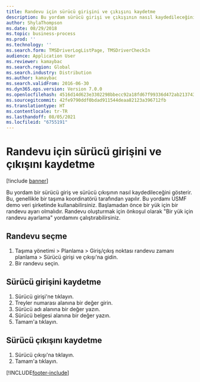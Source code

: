 ```yaml
---
title: Randevu için sürücü girişini ve çıkışını kaydetme
description: Bu yordam sürücü girişi ve çıkışının nasıl kaydedileceğini gösterir.
author: ShylaThompson
ms.date: 08/29/2018
ms.topic: business-process
ms.prod: ''
ms.technology: ''
ms.search.form: TMSDriverLogListPage, TMSDriverCheckIn
audience: Application User
ms.reviewer: kamaybac
ms.search.region: Global
ms.search.industry: Distribution
ms.author: kamaybac
ms.search.validFrom: 2016-06-30
ms.dyn365.ops.version: Version 7.0.0
ms.openlocfilehash: 4516d14d623e3302298bbecc92a18fd67f99336d472ab21374386f49462cf711
ms.sourcegitcommit: 42fe9790ddf0bdad911544deaa82123a396712fb
ms.translationtype: HT
ms.contentlocale: tr-TR
ms.lasthandoff: 08/05/2021
ms.locfileid: "6755191"
---
```

# <a name="register-driver-check-in-and-check-out-for-an-appointment"></a>Randevu için sürücü girişini ve çıkışını kaydetme

[!include [banner](../../includes/banner.md)]

Bu yordam bir sürücü giriş ve sürücü çıkışının nasıl kaydedileceğini gösterir. Bu, genellikle bir taşıma koordinatörü tarafından yapılır. Bu yordamı USMF demo veri şirketinde kullanabilirsiniz. Başlamadan önce bir yük için bir randevu ayarı olmalıdır. Randevu oluşturmak için önkoşul olarak "Bir yük için randevu ayarlama" yordamını çalıştırabilirsiniz.


## <a name="select-an-appointment"></a>Randevu seçme
1. Taşıma yönetimi > Planlama > Giriş/çıkış noktası randevu zamanı planlama > Sürücü girişi ve çıkışı'na gidin.
2. Bir randevu seçin.

## <a name="register-driver-check-in"></a>Sürücü girişini kaydetme
1. Sürücü girişi'ne tıklayın.
2. Treyler numarası alanına bir değer girin.
3. Sürücü adı alanına bir değer yazın.
4. Sürücü belgesi alanına bir değer yazın.
5. Tamam'a tıklayın.

## <a name="register-driver-check-out"></a>Sürücü çıkışını kaydetme
1. Sürücü çıkışı'na tıklayın.
2. Tamam'a tıklayın.



[!INCLUDE[footer-include](../../../includes/footer-banner.md)]